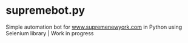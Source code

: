 # supremebot.py
Simple automation bot for www.supremenewyork.com in Python using Selenium library | Work in progress

